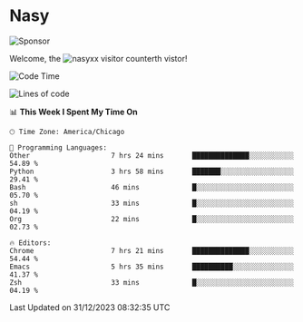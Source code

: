 # Nasy

<!--
<p align="center">
<img height="200" src="https://github-readme-stats.vercel.app/api?username=nasyxx&count_private=true&show_icons=true&theme=dracula&include_all_commits=true"/>
<img height="200" src="https://github-readme-stats.vercel.app/api/top-langs/?username=nasyxx&theme=dracula&hide=html,jupyter+notebook&count_private=true&show_icons=true"/>
</p>

  
----------------
-->

![Sponsor](https://img.shields.io/static/v1.svg?label=Sponsor&message=%E2%9D%A4&logo=GitHub&style=flat&color=pink)
 
Welcome, the ![nasyxx visitor counter](https://count.getloli.com/get/@nasyxx?theme=rule34)th vistor!
 
<!--START_SECTION:waka-->
![Code Time](http://img.shields.io/badge/Code%20Time-4%2C173%20hrs%2046%20mins-blue)

![Lines of code](https://img.shields.io/badge/From%20Hello%20World%20I%27ve%20Written-6.3%20million%20lines%20of%20code-blue)

📊 **This Week I Spent My Time On** 

```text
🕑︎ Time Zone: America/Chicago

💬 Programming Languages: 
Other                    7 hrs 24 mins       ██████████████░░░░░░░░░░░   54.89 % 
Python                   3 hrs 58 mins       ███████░░░░░░░░░░░░░░░░░░   29.41 % 
Bash                     46 mins             █░░░░░░░░░░░░░░░░░░░░░░░░   05.70 % 
sh                       33 mins             █░░░░░░░░░░░░░░░░░░░░░░░░   04.19 % 
Org                      22 mins             █░░░░░░░░░░░░░░░░░░░░░░░░   02.73 % 

🔥 Editors: 
Chrome                   7 hrs 21 mins       ██████████████░░░░░░░░░░░   54.44 % 
Emacs                    5 hrs 35 mins       ██████████░░░░░░░░░░░░░░░   41.37 % 
Zsh                      33 mins             █░░░░░░░░░░░░░░░░░░░░░░░░   04.19 % 
```


 Last Updated on 31/12/2023 08:32:35 UTC
<!--END_SECTION:waka-->

<!-- ![visitors](https://visitor-badge.laobi.icu/badge?page_id=nasyxx.nasyxx) -->
